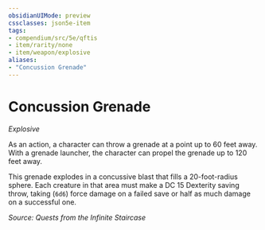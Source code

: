 ```yaml
---
obsidianUIMode: preview
cssclasses: json5e-item
tags:
- compendium/src/5e/qftis
- item/rarity/none
- item/weapon/explosive
aliases: 
- "Concussion Grenade"
---
```

# Concussion Grenade
*Explosive*  


As an action, a character can throw a grenade at a point up to 60 feet away. With a grenade launcher, the character can propel the grenade up to 120 feet away.

This grenade explodes in a concussive blast that fills a 20-foot-radius sphere. Each creature in that area must make a DC 15 Dexterity saving throw, taking (`6d6`) force damage on a failed save or half as much damage on a successful one.

*Source: Quests from the Infinite Staircase*
